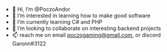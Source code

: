 - 👋 Hi, I’m @PoczoAndor
- 👀 I’m interested in learning how to make good software
- 🌱 I’m currently learning C# and PHP
- 💞️ I’m looking to collaborate on interesting backend projects
- 📫 reach me on email poczogaming@gmail.com, or discord Garonn#3122

<!---
PoczoAndor/PoczoAndor is a ✨ special ✨ repository because its `README.md` (this file) appears on your GitHub profile.
You can click the Preview link to take a look at your changes.
--->
